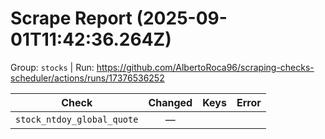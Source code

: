 # Scrape Report (2025-09-01T11:42:36.264Z)

Group: `stocks`  |  Run: https://github.com/AlbertoRoca96/scraping-checks-scheduler/actions/runs/17376536252

| Check | Changed | Keys | Error |
|---|:---:|:--|:--|
| `stock_ntdoy_global_quote` | — |  |  |
